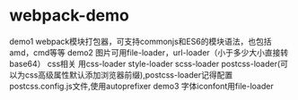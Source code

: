 # webpack-demo
demo1 webpack模块打包器，可支持commonjs和ES6的模块语法，也包括amd，cmd等等
demo2 图片可用file-loader，url-loader（小于多少大小直接转base64）
      css相关 用css-loader style-loader scss-loader postcss-loader(可以为css高级属性默认添加浏览器前缀),postcss-loader记得配置postcss.config.js文件,使用autoprefixer
demo3 字体iconfont用file-loader